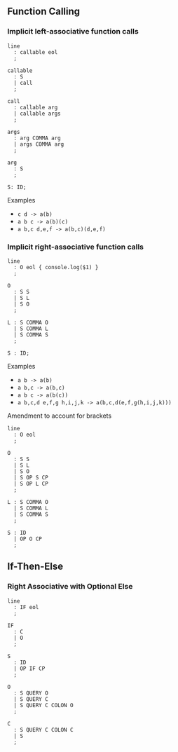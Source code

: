## Function Calling

### Implicit left-associative function calls

```jison
line
  : callable eol
  ;

callable
  : S
  | call
  ;

call
  : callable arg
  | callable args
  ;

args
  : arg COMMA arg
  | args COMMA arg
  ;

arg
  : S
  ;

S: ID;
```

Examples

- `c d -> a(b)`
- `a b c -> a(b)(c)`
- `a b,c d,e,f -> a(b,c)(d,e,f)`

### Implicit right-associative function calls

```jison
line
  : O eol { console.log($1) }
  ;

O
  : S S
  | S L
  | S O
  ;

L : S COMMA O
  | S COMMA L
  | S COMMA S
  ;

S : ID;
```

Examples

- `a b -> a(b)`
- `a b,c -> a(b,c)`
- `a b c -> a(b(c))`
- `a b,c,d e,f,g h,i,j,k -> a(b,c,d(e,f,g(h,i,j,k)))`


Amendment to account for brackets

```jison
line
  : O eol
  ;

O
  : S S
  | S L
  | S O
  | S OP S CP
  | S OP L CP
  ;

L : S COMMA O
  | S COMMA L
  | S COMMA S
  ;

S : ID
  | OP O CP
  ;
```

## If-Then-Else

### Right Associative with Optional Else

```jison
line
  : IF eol
  ;

IF
  : C
  | O
  ;

S
  : ID
  | OP IF CP
  ;

O
  : S QUERY O
  | S QUERY C
  | S QUERY C COLON O
  ;

C
  : S QUERY C COLON C
  | S
  ;
```
